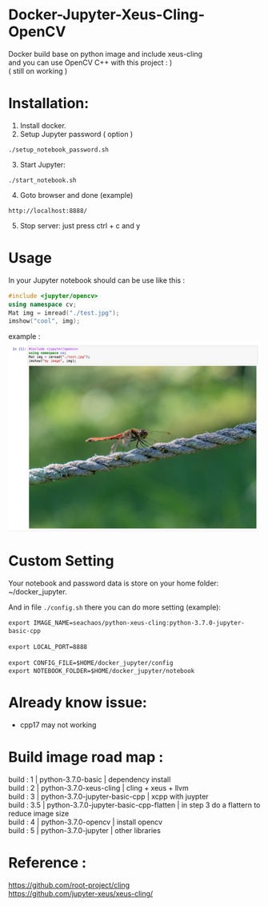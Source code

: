 # Docker-Jupyter-Xeus-Cling-OpenCV
Docker build base on python image and include xeus-cling  
and you can use OpenCV C++ with this project : )  
( still on working )

# Installation:
1. Install docker.  
2. Setup Jupyter password ( option )
```
./setup_notebook_password.sh
```

3.  Start Jupyter:
```
./start_notebook.sh
```

4. Goto browser and done (example) 
```
http://localhost:8888/
```

5. Stop server:  just press ctrl + c and y 

# Usage
In your Jupyter notebook should can be use like this :
```c++
#include <jupyter/opencv>
using namespace cv;
Mat img = imread("./test.jpg");
imshow("cool", img);
```

example :
![demo image](https://github.com/Seachaos/opencv-cpp-for-xeus-cling/blob/master/notebook/demo.png)


# Custom Setting
Your notebook and password data is store on your home folder:  ~/docker_jupyter.  

And in file `./config.sh` there you can do more setting (example):
```shell
export IMAGE_NAME=seachaos/python-xeus-cling:python-3.7.0-jupyter-basic-cpp

export LOCAL_PORT=8888

export CONFIG_FILE=$HOME/docker_jupyter/config
export NOTEBOOK_FOLDER=$HOME/docker_jupyter/notebook
```


# Already know issue:
- cpp17 may not working


# Build image road map :
build :  1  | python-3.7.0-basic                     | dependency install  
build :  2  | python-3.7.0-xeus-cling                | cling + xeus + llvm  
build :  3  | python-3.7.0-jupyter-basic-cpp         | xcpp with juypter  
build : 3.5 | python-3.7.0-jupyter-basic-cpp-flatten | in step 3 do a flattern to reduce image size  
build :  4  | python-3.7.0-opencv                    | install opencv    
build :  5  | python-3.7.0-jupyter            | other libraries 

# Reference :  

https://github.com/root-project/cling  
https://github.com/jupyter-xeus/xeus-cling/  
